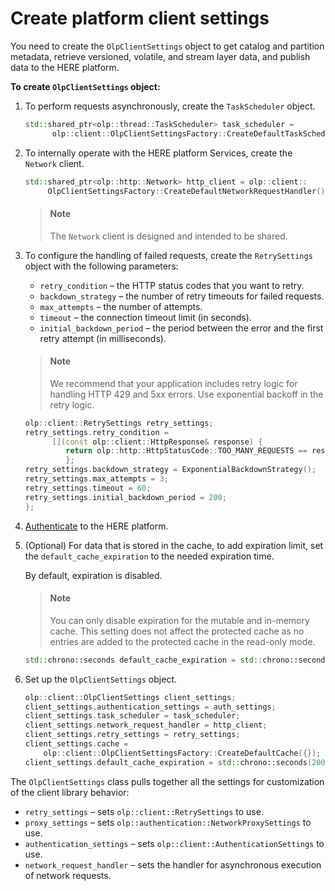 # Create platform client settings

You need to create the `OlpClientSettings` object to get catalog and partition metadata, retrieve versioned, volatile, and stream layer data, and publish data to the HERE platform.

**To create `OlpClientSettings` object:**

1. To perform requests asynchronously, create the `TaskScheduler` object.

   ```cpp
   std::shared_ptr<olp::thread::TaskScheduler> task_scheduler =
         olp::client::OlpClientSettingsFactory::CreateDefaultTaskScheduler(1u);
   ```

2. To internally operate with the HERE platform Services, create the `Network` client.

   ```cpp
   std::shared_ptr<olp::http::Network> http_client = olp::client::
        OlpClientSettingsFactory::CreateDefaultNetworkRequestHandler();
   ```

   > #### Note
   > The `Network` client is designed and intended to be shared.

3. To configure the handling of failed requests, create the `RetrySettings` object with the following parameters:

   - `retry_condition` – the HTTP status codes that you want to retry.
   - `backdown_strategy` – the number of retry timeouts for failed requests.
   - `max_attempts` – the number of attempts.
   - `timeout` – the connection timeout limit (in seconds).
   - `initial_backdown_period` – the period between the error and the first retry attempt (in milliseconds).

   > #### Note
   > We recommend that your application includes retry logic for handling HTTP 429 and 5xx errors. Use exponential backoff in the retry logic.

   ```cpp
   olp::client::RetrySettings retry_settings;
   retry_settings.retry_condition =
         [](const olp::client::HttpResponse& response) {
            return olp::http::HttpStatusCode::TOO_MANY_REQUESTS == response.status;
            };
   retry_settings.backdown_strategy = ExponentialBackdownStrategy();
   retry_settings.max_attempts = 3;
   retry_settings.timeout = 60;
   retry_settings.initial_backdown_period = 200;
   };
   ```

4. [Authenticate](authenticate.md) to the HERE platform.

5. (Optional) For data that is stored in the cache, to add expiration limit, set the `default_cache_expiration` to the needed expiration time.

   By default, expiration is disabled.

   > #### Note
   > You can only disable expiration for the mutable and in-memory cache. This setting does not affect the protected cache as no entries are added to the protected cache in the read-only mode.

   ```cpp
   std::chrono::seconds default_cache_expiration = std::chrono::seconds(200);
   ```

6. Set up the `OlpClientSettings` object.

   ```cpp
   olp::client::OlpClientSettings client_settings;
   client_settings.authentication_settings = auth_settings;
   client_settings.task_scheduler = task_scheduler;
   client_settings.network_request_handler = http_client;
   client_settings.retry_settings = retry_settings;
   client_settings.cache =
       olp::client::OlpClientSettingsFactory::CreateDefaultCache({});
   client_settings.default_cache_expiration = std::chrono::seconds(200);
   ```

The `OlpClientSettings` class pulls together all the settings for customization of the client library behavior:

- `retry_settings` – sets `olp::client::RetrySettings` to use.
- `proxy_settings` – sets `olp::authentication::NetworkProxySettings` to use.
- `authentication_settings` – sets `olp::client::AuthenticationSettings` to use.
- `network_request_handler` – sets the handler for asynchronous execution of network requests.
